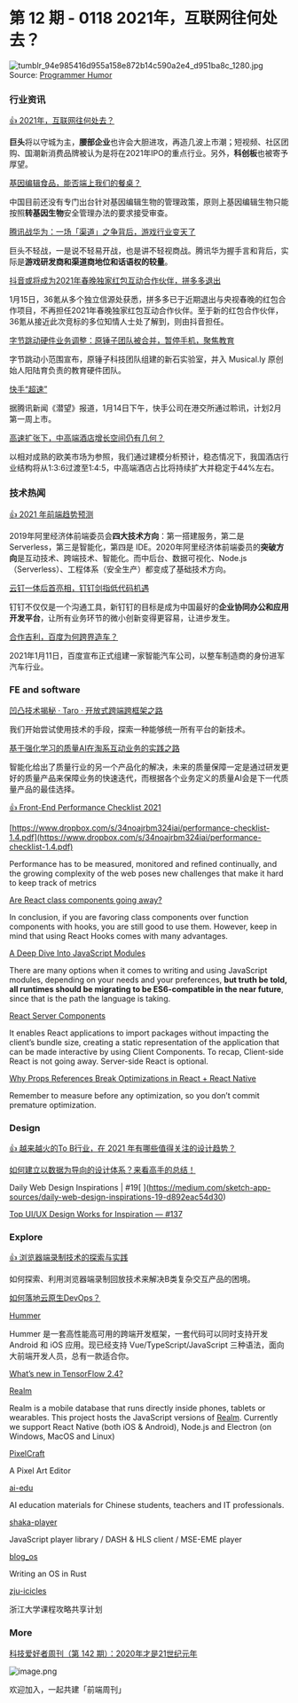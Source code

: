 # 第 12 期 - 0118 2021年，互联网往何处去？
![tumblr_94e985416d955a158e872b14c590a2e4_d951ba8c_1280.jpg](https://cdn.nlark.com/yuque/0/2021/jpeg/85771/1610891435292-f532385e-b5ec-42c0-b0b2-7b713965399f.jpeg#align=left&display=inline&height=440&margin=%5Bobject%20Object%5D&name=tumblr_94e985416d955a158e872b14c590a2e4_d951ba8c_1280.jpg&originHeight=880&originWidth=828&size=63848&status=done&style=none&width=414)
Source: [Programmer Humor](https://programmerhumour.tumblr.com/post/634644965411176448/pure-evil)
### 行业资讯
[👍 2021年，互联网往何处去？](http://www.woshipm.com/it/4326475.html)

**巨头**将以守城为主，**腰部企业**也许会大胆进攻，再造几波上市潮；短视频、社区团购、国潮新消费品牌被认为是将在2021年IPO的重点行业。另外，**科创板**也被寄予厚望。

[基因编辑食品，能否端上我们的餐桌？](https://36kr.com/p/1057156077342600)

中国目前还没有专门出台针对基因编辑生物的管理政策，原则上基因编辑生物只能按照**转基因生物**安全管理办法的要求接受审查。

[腾讯战华为：一场「渠道」之争背后，游戏行业变天了](http://www.geekpark.net/news/272726)

巨头不轻战，一是说不轻易开战，也是讲不轻视商战。腾讯华为握手言和背后，实际是**游戏研发商和渠道商地位和话语权的较量**。

[抖音或将成为2021年春晚独家红包互动合作伙伴，拼多多退出](https://www.36kr.com/p/1055517052424833)

1月15日，36氪从多个独立信源处获悉，拼多多已于近期退出与央视春晚的红包合作项目，不再担任2021年春晚独家红包互动合作伙伴。至于新的红包合作伙伴，36氪从接近此次竞标的多位知情人士处了解到，则由抖音担任。

[字节跳动硬件业务调整：原锤子团队被合并，暂停手机，聚焦教育](https://36kr.com/newsflashes/1058642727981703)

字节跳动小范围宣布，原锤子科技团队组建的新石实验室，并入 Musical.ly 原创始人阳陆育负责的教育硬件团队。

[快手“超速”](https://36kr.com/p/1058034861167235)

据腾讯新闻《潜望》报道，1月14日下午，快手公司在港交所通过聆讯，计划2月第一周上市。

[高速扩张下，中高端酒店增长空间仍有几何？](https://mp.weixin.qq.com/s/vK5vPxhBBDJUDcgtL0kmGw)

以相对成熟的欧美市场为参照，我们通过建模分析预计，稳态情况下，我国酒店行业结构将从1:3:6过渡至1:4:5，中高端酒店占比将持续扩大并稳定于44%左右。

### 技术热闻
[👍 2021 年前端趋势预测](https://mp.weixin.qq.com/s/wS9uDeNp5jf7oopNRd3Y0Q)

2019年阿里经济体前端委员会**四大技术方向**：第一搭建服务，第二是 Serverless，第三是智能化，第四是 IDE。2020年阿里经济体前端委员的**突破方向**是互动技术、跨端技术、智能化。而中后台、数据可视化、Node.js（Serverless）、工程体系（安全生产）都变成了基础技术方向。

[云钉一体后首亮相，钉钉剑指低代码机遇](https://mp.weixin.qq.com/s/VLL3mfGUpKv2NEZEVbqLKg)

钉钉不仅仅是一个沟通工具，新钉钉的目标是成为中国最好的**企业协同办公和应用开发平台**，让所有业务环节的微小创新变得更容易，让进步发生。

[合作吉利，百度为何跨界造车？](https://mp.weixin.qq.com/s/0IjiYuJLcu4Qa1x99TkK8w)

2021年1月11日，百度宣布正式组建一家智能汽车公司，以整车制造商的身份进军汽车行业。

### FE and software
[凹凸技术揭秘 · Taro · 开放式跨端跨框架之路](https://aotu.io/notes/2021/01/14/taro-history/)

我们开始尝试使用技术的手段，探索一种能够统一所有平台的新技术。

[基于强化学习的质量AI在淘系互动业务的实践之路](https://mp.weixin.qq.com/s/jarqhJJfSHxG37Sxh7sYrg)

智能化给出了质量行业的另一个产品化的解决，未来的质量保障一定是通过研发更好的质量产品来保障业务的快速迭代，而根据各个业务定义的质量AI会是下一代质量产品的最佳选择。

[👍 Front-End Performance Checklist 2021](https://www.smashingmagazine.com/2021/01/front-end-performance-2021-free-pdf-checklist/)


[https://www.dropbox.com/s/34noajrbm324iai/performance-checklist-1.4.pdf](https://www.dropbox.com/s/34noajrbm324iai/performance-checklist-1.4.pdf)

Performance has to be measured, monitored and refined continually, and the growing complexity of the web poses new challenges that make it hard to keep track of metrics

[Are React class components going away?](https://www.robinwieruch.de/react-class-component-deprecated)

In conclusion, if you are favoring class components over function components with hooks, you are still good to use them. However, keep in mind that using React Hooks comes with many advantages.

[A Deep Dive Into JavaScript Modules](https://blog.bitsrc.io/a-deep-dive-into-javascript-modules-550ad88d8839)

There are many options when it comes to writing and using JavaScript modules, depending on your needs and your preferences, **but truth be told, all runtimes should be migrating to be ES6-compatible in the near future**, since that is the path the language is taking.

[React Server Components](https://blog.bitsrc.io/react-server-components-1ca621ac2519)

It enables React applications to import packages without impacting the client’s bundle size, creating a static representation of the application that can be made interactive by using Client Components. To recap, Client-side React is not going away. Server-side React is optional.

[Why Props References Break Optimizations in React + React Native](https://medium.com/javascript-in-plain-english/react-native-why-props-references-break-optimizations-79c463ca0723)

Remember to measure before any optimization, so you don’t commit premature optimization.

### Design
[👍 越来越火的To B行业，在 2021 年有哪些值得关注的设计趋势？](https://www.uisdc.com/tob-2021-design-trend)


[如何建立以数据为导向的设计体系？来看高手的总结！](https://www.uisdc.com/design-system-3)


Daily Web Design Inspirations | #19[
[](https://robin-slt.medium.com/?source=post_page-----d892eac54d30--------------------------------)](https://medium.com/sketch-app-sources/daily-web-design-inspirations-19-d892eac54d30)


[Top UI/UX Design Works for Inspiration — #137](https://uxplanet.org/top-ui-ux-design-inspiration-137-bcb4075b9f0d)


### Explore
[👍 浏览器端录制技术的探索与实践](https://www.yuque.com/binfe/cquxg7/vn9i0d)

如何探索、利用浏览器端录制回放技术来解决B类复杂交互产品的困境。

[如何落地云原生DevOps？](https://mp.weixin.qq.com/s/qDc3RLV4UoghRuspbVPO-A)


[Hummer](https://github.com/didi/Hummer)

Hummer 是一套高性能高可用的跨端开发框架，一套代码可以同时支持开发 Android 和 iOS 应用。现已经支持 Vue/TypeScript/JavaScript 三种语法，面向大前端开发人员，总有一款适合你。

[What’s new in TensorFlow 2.4?](https://blog.tensorflow.org/2020/12/whats-new-in-tensorflow-24.html)


[Realm](https://github.com/realm/realm-js)

Realm is a mobile database that runs directly inside phones, tablets or wearables. This project hosts the JavaScript versions of [Realm](https://realm.io/). Currently we support React Native (both iOS & Android), Node.js and Electron (on Windows, MacOS and Linux)

[PixelCraft](https://github.com/rgab1508/PixelCraft)

A Pixel Art Editor

[ai-edu](https://github.com/microsoft/ai-edu)

AI education materials for Chinese students, teachers and IT professionals.

[shaka-player](https://github.com/google/shaka-player)

JavaScript player library / DASH & HLS client / MSE-EME player

[blog_os](https://github.com/phil-opp/blog_os)

Writing an OS in Rust

[zju-icicles](https://github.com/QSCTech/zju-icicles)

浙江大学课程攻略共享计划

### More

[科技爱好者周刊（第 142 期）：2020年才是21世纪元年](http://www.ruanyifeng.com/blog/2021/01/weekly-issue-142.html)

![image.png](https://cdn.nlark.com/yuque/0/2020/png/85771/1605930034828-7fc81343-651f-4a15-8465-eebe5a23cf61.png#align=left&display=inline&height=31&margin=%5Bobject%20Object%5D&name=image.png&originHeight=90&originWidth=2186&size=14325&status=done&style=none&width=746)



欢迎加入，一起共建「前端周刊」

